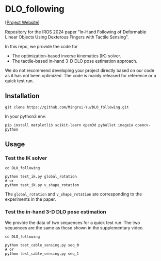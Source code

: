 # DLO_following

[[Project Website](https://mingrui-yu.github.io/DLO_following/)]

Repository for the IROS 2024 paper "In-Hand Following of Deformable Linear Objects Using Dexterous Fingers with Tactile Sensing".

In this repo, we provide the code for

- The optimization-based inverse kinematics (IK) solver.
- The tactile-based in-hand 3-D DLO pose estimation approach.

We do not recommend developing your project directly based on our code as it has not been optimized. The code is mainly released for reference or a quick test run.

## Installation

```
git clone https://github.com/Mingrui-Yu/DLO_following.git
```

In your python3 env:

```
pip install matplotlib scikit-learn open3d pybullet imageio opencv-python
```

## Usage

### Test the IK solver

```
cd DLO_following

python test_ik.py global_rotation
# or
python test_ik.py v_shape_rotation
```

The `global_rotation` and `v_shape_rotation` are corresponding to the experiments in the paper.

### Test the in-hand 3-D DLO pose estimation

We provide the data of two sequences for a quick test run. The two sequences are the same as those shown in the supplementary video.

```
cd DLO_following

python test_cable_sensing.py seq_0
# or
python test_cable_sensing.py seq_1
```
